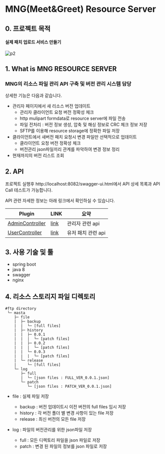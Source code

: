 # MNG(Meet&Greet) Resource Server

## 0. 프로젝트 목적
#### 실제 패치 업로드 서비스 만들기

![p2](https://user-images.githubusercontent.com/26458200/53396517-f90b3280-39e7-11e9-9e00-5a8c4b9320aa.png)



## 1. What is MNG RESOURCE SERVER

### MNG의 리소스 파일 관리 API 구축 및 버전 관리 시스템 담당
상세한 기능은 다음과 같습니다.
- 관리자 페이지에서 새 리소스 버전 업데이트
  - 관리자 클라이언트 요청 버전 정확성 체크
  - http mulipart formdata로 resource server에 파일 전송
  - 파일 전처리 : 버전 정보 생성, 압축 및 해싱 정보로 CRC 체크 정보 저장
  - SFTP를 이용해 resource storage에 정확한 파일 저장
- 클라이언트에서 새버전 패치 요청시 변경 파일만 선택적으로 업데이트
  - 클라이언트 요청 버전 정확성 체크
  - 버전관리 json파일끼리 관계를 파악하여 변경 정보 정리
- 현재까지의 버전 리스트 조회



## 2. API 
프로젝트 실행후 http://localhost:8082/swagger-ui.html에서 API 상세 목록과 API Call 테스트가 가능합니다.

API 관련 자세한 정보는 아래 링크에서 확인하실 수 있습니다.

| Plugin                 | LINK | 요약                      |
| ---------------------- | ---- | ------------------------- |
| [AdminController](../mng-patch/docs/AdminController.md) | [link](../mng-patch/src/main/java/com/masta/patch/controller/AdminController.java) | 관리자 관련 api |
| [UserController](../mng-patch/docs/UserController.md) | [link](../mng-patch/src/main/java/com/masta/patch/controller/UserController.java) | 유저 패치 관련 api  |



## 3. 사용 기술 및 툴 

- spring boot
- java 8
- swagger
- nginx



## 4. 리소스 스토리지 파일 디렉토리

```
#ftp directory
 └─ masta
    ├─ file
    |  ├─ backup
    |  |  └─ [full files]
    |  ├─ history
    |  |  ├─ 0.0.1
    |  |  |  └─ [patch files]
    |  |  ├─ 0.0.2
    |  |  |  └─ [patch files]
    |  |  └─ 0.0.3
    |  |  |  └─ [patch files]
    |  └─ release
    |     └─ [full files]
    └─ log
       ├─ full
       |  └─ [json files : FULL_VER_0.0.1.json]
	   └─ patch
          └─ [json files : PATCH_VER_0.0.1.json]
```

- file : 실제 파일 저장
  - backup : 버전 업데이트시 이전 버전의 full files 임시 저장
  - history : 각 버전 폴더 별 변경 사항이 있는 file 저장
  - release :  최신 버전의 모든 file 저장

- log : 파일의 버전관리를 위한 json파일 저장
  - full : 모든 디렉토리 파일을 json 파일로 저장
  - patch : 변경 된 파일의 정보를 json 파일로 저장
